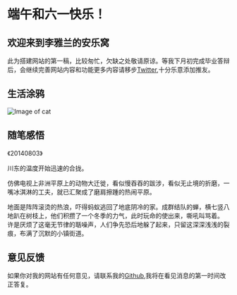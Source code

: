 # 端午和六一快乐！

## 欢迎来到李雅兰的安乐窝

此为搭建网站的第一稿，比较匆忙，欠缺之处敬请原谅。等我下月初完成毕业答辩后，会继续完善网站内容和功能更多内容请移步[Twitter](https://twitter.com/),十分乐意添加推友。

## 生活涂鸦

![Image of cat](http://a4.qpic.cn/psb?/V130dAS23Tap1h/YuMX*roQjSxL0LvalobpCotd*ln5A0AyPTIph.Ksni8!/b/dGsBAAAAAAAA&ek=1&kp=1&pt=0&bo=VQOAAgAAAAARF*Q!&tm=1496156400&sce=60-2-2&rf=viewer_4)



## 随笔感悟

《20140803》

川东的温度开始迅速的合拢。

仿佛电视上非洲平原上的动物大迁徙，看似慢吞吞的跋涉，看似无止境的折磨，一嘴冰淇淋的工夫，就已汇聚成了磨肩擦踵的热闹平原。

地面是阵阵滚烫的热浪，吓得蚂蚁逃回了地底阴冷的家。成群结队的蝉，横七竖八地趴在树枝上，他们积攒了一个冬季的力气，此时玩命的使出来，嘶吼叫骂着。
许是厌烦了这毫无节律的聒噪声，人们争先恐后地躲了起来，只留这深深浅浅的裂痕，布满了沉默的小镇街道。

## 意见反馈

如果你对我的网站有任何意见，请联系我的[Github](https://bigbosscat.github.io/),我将在看见消息的第一时间改正答复。

